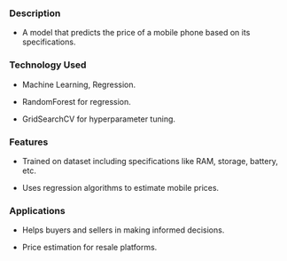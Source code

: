 ### Description

  - A model that predicts the price of a mobile phone based on its specifications.

### Technology Used

  - Machine Learning, Regression.
  
  - RandomForest for regression.
  
  - GridSearchCV for hyperparameter tuning.

### Features

  - Trained on dataset including specifications like RAM, storage, battery, etc.
  
  - Uses regression algorithms to estimate mobile prices.

### Applications

  - Helps buyers and sellers in making informed decisions.
  
  - Price estimation for resale platforms.

